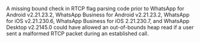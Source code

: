 A missing bound check in RTCP flag parsing code prior to WhatsApp for Android v2.21.23.2, WhatsApp Business for Android v2.21.23.2, WhatsApp for iOS v2.21.230.6, WhatsApp Business for iOS 2.21.230.7, and WhatsApp Desktop v2.2145.0 could have allowed an out-of-bounds heap read if a user sent a malformed RTCP packet during an established call.